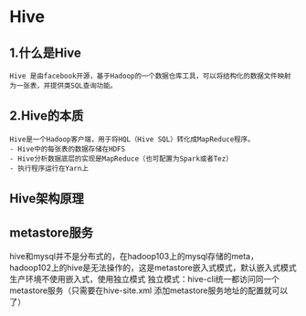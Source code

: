 # Hive
## 1.什么是Hive
    Hive 是由facebook开源，基于Hadoop的一个数据仓库工具，可以将结构化的数据文件映射为一张表，并提供类SQL查询功能。
## 2.Hive的本质
    Hive是一个Hadoop客户端，用于将HQL（Hive SQL）转化成MapReduce程序。
    - Hive中的每张表的数据存储在HDFS
    - Hive分析数据底层的实现是MapReduce（也可配置为Spark或者Tez）
    - 执行程序运行在Yarn上
## Hive架构原理
## metastore服务
 hive和mysql并不是分布式的，在hadoop103上的mysql存储的meta，hadoop102上的hive是无法操作的，这是metastore嵌入式模式，默认嵌入式模式
生产环境不使用嵌入式，使用独立模式
独立模式：hive-cli统一都访问同一个metastore服务（只需要在hive-site.xml 添加metastore服务地址的配置就可以了）



